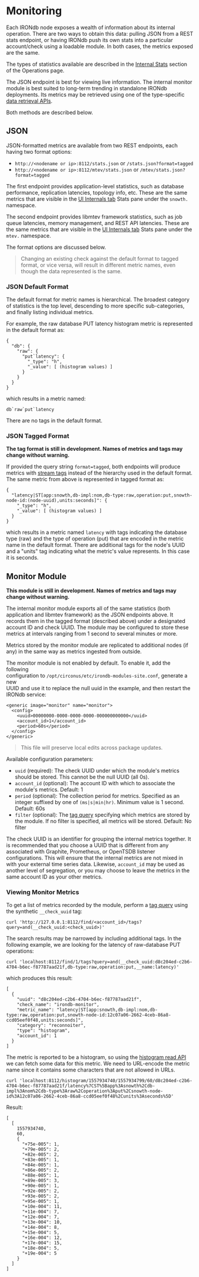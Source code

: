 # Monitoring

Each IRONdb node exposes a wealth of information about its internal operation. There are two ways to obtain this data: pulling JSON from a REST stats endpoint, or having IRONdb push its own stats into a particular account/check using a loadable module. In both cases, the metrics exposed are the same.

The types of statistics available are described in the [Internal Stats](operations.md#internals-tab) section of the Operations page.

The JSON endpoint is best for viewing live information. The internal monitor module is best suited to long-term trending in standalone IRONdb deployments. Its metrics may be retrieved using one of the type-specific [data retrieval APIs](../api/data-retrieval.md).

Both methods are described below.

## JSON

JSON-formatted metrics are available from two REST endpoints, each having two format options:

* `http://<nodename or ip>:8112/stats.json` or `/stats.json?format=tagged`
* `http://<nodename or ip>:8112/mtev/stats.json` or `/mtev/stats.json?format=tagged`

The first endpoint provides application-level statistics, such as database performance, replication latencies, topology info, etc. These are the same metrics that are visible in the [UI Internals tab](operations.md#internals-tab) Stats pane under the `snowth.` namespace.

The second endpoint provides libmtev framework statistics, such as job queue latencies, memory management, and REST API latencies. These are the same metrics that are visible in the [UI Internals tab](operations.md#internals-tab) Stats pane under the `mtev.` namespace.

The format options are discussed below.

> Changing an existing check against the default format to tagged format, or vice versa, will result in different metric names, even though the data represented is the same.

### JSON Default Format

The default format for metric names is hierarchical. The broadest category of statistics is the top level, descending to more specific sub-categories, and finally listing individual metrics.

For example, the raw database PUT latency histogram metric is represented in the default format as:

```
{
  "db": {
    "raw": {
      "put`latency": {
        "_type": "h",
        "_value": [ (histogram values) ]
      }
    }
  }
}
```

which results in a metric named:

```
db`raw`put`latency
```

There are no tags in the default format.

### JSON Tagged Format

**The tag format is still in development. Names of metrics and tags may change without warning.**

If provided the query string `format=tagged`, both endpoints will produce metrics with [stream tags](../metric-names-and-tags.md) instead of the hierarchy used in the default format. The same metric from above is represented in tagged format as:

```
{
  "latency|ST[app:snowth,db-impl:nom,db-type:raw,operation:put,snowth-node-id:(node-uuid),units:seconds]": {
    "_type": "h",
    "_value": [ (histogram values) ]
  }
}
```

which results in a metric named `latency` with tags indicating the database type (raw) and the type of operation (put) that are encoded in the metric name in the default format. There are additional tags for the node's UUID and a "units" tag indicating what the metric's value represents. In this case it is seconds.

## Monitor Module

**This module is still in development. Names of metrics and tags may change without warning.**

The internal monitor module exports all of the same statistics (both application and libmtev framework) as the JSON endpoints above. It records them in the tagged format (described above) under a designated account ID and check UUID. The module may be configured to store these metrics at intervals ranging from 1 second to several minutes or more.

Metrics stored by the monitor module are replicated to additional nodes (if any) in the same way as metrics ingested from outside.

The monitor module is not enabled by default. To enable it, add the following\
configuration to `/opt/circonus/etc/irondb-modules-site.conf`, generate a new\
UUID and use it to replace the null uuid in the example, and then restart the\
IRONdb service:

```
<generic image="monitor" name="monitor">
  <config>
    <uuid>00000000-0000-0000-0000-000000000000</uuid>
    <account_id>1</account_id>
    <period>60s</period>
  </config>
</generic>
```

> This file will preserve local edits across package updates.

Available configuration parameters:

* `uuid` (required): The check UUID under which the module's metrics should be stored. This cannot be the null UUID (all 0s).
* `account_id` (optional): The account ID with which to associate the module's metrics. Default: 1
* `period` (optional): The collection period for metrics. Specified as an integer suffixed by one of `(ms|s|min|hr)`. Minimum value is 1 second. Default: 60s
* `filter` (optional): The [tag query](../metric-names-and-tags.md#tag-queries) specifying which metrics are stored by the module. If no filter is specified, all metrics will be stored. Default: No filter

The check UUID is an identifier for grouping the internal metrics together. It is recommended that you choose a UUID that is different from any associated with Graphite, Prometheus, or OpenTSDB listener configurations. This will ensure that the internal metrics are not mixed in with your external time series data. Likewise, `account_id` may be used as another level of segregation, or you may choose to leave the metrics in the same account ID as your other metrics.

### Viewing Monitor Metrics

To get a list of metrics recorded by the module, perform a [tag query](../metric-names-and-tags.md#tag-queries) using the synthetic `__check_uuid` tag:

```
curl 'http://127.0.0.1:8112/find/<account_id>/tags?query=and(__check_uuid:<check_uuid>)'
```

The search results may be narrowed by including additional tags. In the following example, we are looking for the latency of raw-database PUT operations:

```
curl 'localhost:8112/find/1/tags?query=and(__check_uuid:d8c204ed-c2b6-4704-b6ec-f87787aad21f,db-type:raw,operation:put,__name:latency)'
```

which produces this result:

```
[
  {
    "uuid": "d8c204ed-c2b6-4704-b6ec-f87787aad21f",
    "check_name": "irondb-monitor",
    "metric_name": "latency|ST[app:snowth,db-impl:nom,db-type:raw,operation:put,snowth-node-id:12c07a06-2662-4ceb-86a8-ccd05eef0f48,units:seconds]",
    "category": "reconnoiter",
    "type": "histogram",
    "account_id": 1
  }
]
```

The metric is reported to be a histogram, so using the [histogram read API](../api/data-retrieval.md) we can fetch some data for this metric. We need to URL-encode the metric name since it contains some characters that are not allowed in URLs.

```
curl 'localhost:8112/histogram/1557934740/1557934799/60/d8c204ed-c2b6-4704-b6ec-f87787aad21f/latency%7CST%5Bapp%3Asnowth%2Cdb-impl%3Anom%2Cdb-type%3Araw%2Coperation%3Aput%2Csnowth-node-id%3A12c07a06-2662-4ceb-86a8-ccd05eef0f48%2Cunits%3Aseconds%5D'
```

Result:

```
[
  [
    1557934740,
    60,
    {
      "+75e-005": 1,
      "+79e-005": 2,
      "+82e-005": 2,
      "+83e-005": 1,
      "+84e-005": 1,
      "+86e-005": 2,
      "+88e-005": 1,
      "+89e-005": 3,
      "+90e-005": 1,
      "+92e-005": 2,
      "+93e-005": 2,
      "+95e-005": 1,
      "+10e-004": 11,
      "+11e-004": 7,
      "+12e-004": 7,
      "+13e-004": 10,
      "+14e-004": 8,
      "+15e-004": 5,
      "+16e-004": 12,
      "+17e-004": 15,
      "+18e-004": 5,
      "+19e-004": 5
    }
  ]
]
```

